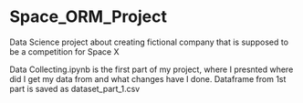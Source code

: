 # Space_ORM_Project
Data Science project about creating fictional company that is supposed to be a competition for Space X

Data Collecting.ipynb is the first part of my project, where I presnted where did I get my data from and what changes have I done. Dataframe from 1st part is saved as dataset_part_1.csv
